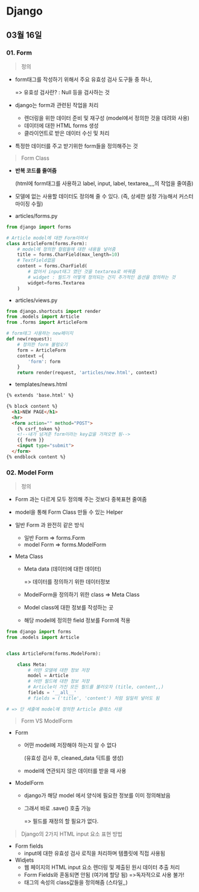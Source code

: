 # Django

## 03월 16일

### 01. Form

> 정의

- form태그를 작성하기 위해서 주요 유효성 검사 도구들 중 하나,

  => 유효성 검사란? :  Null 등을 검사하는 것

- django는 form과 관련된 작업을 처리

  - 렌더링을 위한 데이터 준비 및 재구성 (model에서 정의한 것을 데려와 사용)
  - 데이터에 대한 HTML forms 생성
  - 클라이언트로 받은 데이터 수신 및 처리

- 특정한 데이터를 주고 받기위한 form들을 정의해주는 것



> Form Class

- **반복 코드를 줄여줌**

  (html에 form태그를 사용하고 label, input, label, textarea,,,,의 작업을 줄여줌)

- 모델에 없는 사용할 데이터도 정의해 줄 수 있다. (즉, 상세한 설정 가능해서 커스터마이징 수월)

- articles/forms.py

```python
from django import forms

# Article model에 대한 Form이여서
class ArticleForm(forms.Form):
    # model에 정의한 컬럼들에 대한 내용들 넣어줌
    title = forms.CharField(max_length=10)
    # TextField없음
    content = forms.CharField(
        # 없어서 input태그 였던 것을 textarea로 바꿔줌
        # widget : 필드가 어떻게 정의되는 건지 추가적인 옵션을 정의하는 것
        widget=forms.Textarea
    )
```

- articles/views.py

```python
from django.shortcuts import render
from .models import Article
from .forms import ArticleForm

# form태그 사용하는 new페이지
def new(request):
    # 정의한 form 불렁오기
    form = ArticleForm
    context ={
        'form': form
    }
    return render(request, 'articles/new.html', context)
```

- templates/news.html

```html
{% extends 'base.html' %}

{% block content %}
  <h1>NEW PAGE</h1>
  <hr>
  <form action="" method="POST">
    {% csrf_token %}
    <!--내가 넘겨준 form이라는 key값을 가져오면 됨-->
    {{ form }}
    <input type="submit">
  </form>
{% endblock content %}
```



### 02. Model Form

> 정의

- Form 과는 다르게 모두 정의해 주는 것보다 중복표현 줄여줌

- model을 통해 Form Class 만들 수 있는 Helper

- 일반 Form 과 완전히 같은 방식

  - 일반 Form => forms.Form
  - model Form => forms.ModelForm

- Meta Class

  - Meta data (데이터에 대한 데이터)

    => 데이터를 정의하기 위한 데이터정보

  - ModelForm을 정의하기 위한 class => Meta Class

  - Model class에 대한 정보를 작성하는 곳

  - 해당 model에 정의한 field 정보를 Form에 적용

```python
from django import forms
from .models import Article


class ArticleForm(forms.ModelForm):

    class Meta:
        # 어떤 모델에 대한 정보 저장
        model = Article
        # 어떤 필드에 대한 정보 저장
        # Article이 가진 모든 필드를 불러오자 (title, content,,)
        fields = '__all__'
        # fields = ('title', 'content') 처럼 일일히 넣어도 됨

# => 단 세줄에 model에 정의한 Article 클래스 사용
```



> Form VS ModelForm

- Form

  - 어떤 model에 저장해야 하는지 알 수 없다

    (유효성 검사 후, cleaned_data 딕트를 생성)

  - model에 연관되지 않은 데이터를 받을 때 사용

- ModelForm

  - django가 해당 model 에서 양식에 필요한 정보를 이미 정의해놨음
  
  - 그래서 바로 .save() 호출 가능
  
    => 필드를 재정의 할 필요가 없다.



> Django의 2가지 HTML input 요소 표현 방법

- Form fields
  - input에 대한 유효성 검사 로직을 처리하며 템플릿에 직접 사용됨
- Widjets
  - 웹 페이지의 HTML input 요소 렌더링 및 제출된 원시 데이터 추출 처리
  - Form Fields와 혼동되면 안됨 (여기에 할당 됨) =>독자적으로 사용 불가!
  - 태그의 속성의 class값들을 정의해줌 (스타일,,)